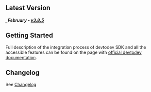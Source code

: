 ## Latest Version

##### \_February - [v3.8.5](https://github.com/devtodev-analytics/package_Messaging/releases/latest)

## Getting Started

Full description of the integration process of devtodev SDK and all the accessible features can be found on the page with [official devtodev documentation](https://docs.devtodev.com/integration/integration-of-sdk-v2/push-notifications/unity).

## Changelog

See [Changelog]([https://github.com/devtodev-analytics/package_Messaging/blob/main/CHANGELOG.md])
